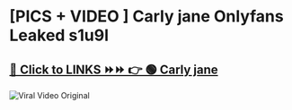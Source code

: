 
 # [PICS + VIDEO ] Carly jane Onlyfans Leaked s1u9l

## <h2><a href="https://clipsfans.com/Carly_jane&ref=git">🔗 Click to LINKS ⏩⏩ 👉 🟢 Carly jane </a></h2>

<a href="https://clipsfans.com/Carly_jane&ref=git" rel="nofollow" data-target="animated-image.originalLink"><img src="https://i.ibb.co.com/xMMVF88/686577567.gif" alt="Viral Video Original" style="max-width: 100%; display: inline-block;" data-target="animated-image.originalImage"></a>

